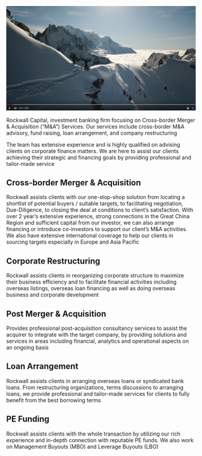 
[![SC2 Video](img_gallery/SC2_youtube.png)](https://youtu.be/JVvfk56hckY "SC2 Rockwall Analytics - Click to Watch!")

Rockwall Capital, investment banking firm focusing on Cross-border Merger & Acquisition (“M&A”) Services. Our services include cross-border M&A advisory, fund raising, loan arrangement, and company restructuring

The team has extensive experience and is highly qualified on advising clients on corporate finance matters. We are here to assist our clients achieving their strategic and financing goals by providing professional and tailor-made service

## Cross-border Merger & Acquisition
Rockwall assists clients with our one-stop-shop solution from locating a shortlist of potential buyers / suitable targets, to facilitating negotiation, Due-Diligence, to closing the deal at conditions to client’s satisfaction. With over 2 year’s extensive experience, strong connections in the Great China Region and sufficient capital from our investor, we can also arrange financing or introduce co-investors to support our client’s M&A activities. We also have extensive international coverage to help our clients in sourcing targets especially in Europe and Asia Pacific

## Corporate Restructuring
Rockwall assists clients in reorganizing corporate structure to maximize their business efficiency and to facilitate financial activities including overseas listings, overseas loan financing as well as doing overseas business and corporate development

## Post Merger & Acquisition
Provides professional post-acquisition consultancy services to assist the acquirer to integrate with the target company, by providing solutions and services in areas including financial, analytics and operational aspects on an ongoing basis

## Loan Arrangement
Rockwall assists clients in arranging overseas loans or syndicated bank loans. From restructuring organizations, terms discussions to arranging loans, we provide professional and tailor-made services for clients to fully benefit from the best borrowing terms

## PE Funding
Rockwall assists clients with the whole transaction by utilizing our rich experience and in-depth connection with reputable PE funds. We also work on Management Buyouts (MBO) and Leverage Buyouts (LBO)
